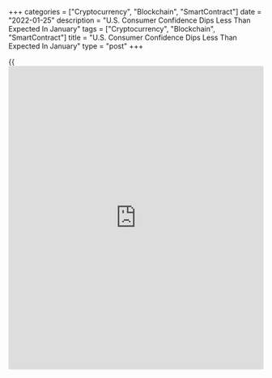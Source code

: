 +++
categories = ["Cryptocurrency", "Blockchain", "SmartContract"]
date = "2022-01-25"
description = "U.S. Consumer Confidence Dips Less Than Expected In January"
tags = ["Cryptocurrency", "Blockchain", "SmartContract"]
title = "U.S. Consumer Confidence Dips Less Than Expected In January"
type = "post"
+++

{{<iframe id="large-banner" src="https://www.bounty.group/#slide=23.0" width="100%" height="600" scrolling="no" style="border: 0px solid rgb(216, 221, 230); border-radius: 3px;">}}

Consumer confidence in the U.S. pulled back by less than expected in the
month of January, according to a report released by the Conference Board
on Tuesday.

The Conference Board said its consumer confidence index dipped to 113.8
in January after climbing to a revised 115.2 in December. Economists had
expected the index to drop to 111.9 from the 115.8 originally reported
for the previous month.

The modest decrease by the headline index reflected weakened
expectations about short-term growth prospects, with the expectations
index falling to 90.8 in January from 95.4 in December.

The percentage of consumers expecting [business][1] conditions to
improve slipped to 23.8 percent from 25.4 percent, while those expecting
conditions to worsen inched up to 19.0 percent from 18.6 percent.

Consumers were also less optimistic about the short-term labor market
outlook, with those expecting more jobs to be available in the months
ahead falling to 22.7 percent from 24.2 percent and those expecting
fewer jobs ticking up to 15.7 percent from 14.7 percent.

Meanwhile, the report showed the present situation index climbed to
148.2 in January from 144.8 in December, reflecting a more favorable
appraisal of current business conditions.

The percentage of consumers saying conditions were "good" rose to 21.1
percent from 19.4 percent, while those saying conditions were "bad"
slipped to 25.6 percent from 27.1 percent.

The Conference Board noted consumers' assessment of the labor market was
mixed, as 55.1 percent said jobs were "plentiful," down from 55.9
percent, but the percentage saying jobs are "hard to get" also edged
down to 11.3 percent from 11.7 percent.

"Concerns about inflation declined for the second straight month, but
remain elevated after hitting a 13-year high in November 2021," said
Lynn Franco, Senior Director of Economic Indicators at The Conference
Board. "Concerns about the pandemic increased slightly, amid the ongoing
Omicron surge."

She added, "Looking ahead, both confidence and consumer spending may
continue to be challenged by rising prices and the ongoing pandemic."

On Friday, the University of Michigan is scheduled to release its
revised reading on consumer sentiment in the month of January.

The consumer sentiment index for January is expected to be downwardly
revised to 68.7 from the preliminary reading of 68.8, which was down
from 70.6 in December.

For comments and feedback [contact](https://www.playgroundfx.com/contact/): editorial@rtt[news](https://www.letsplayfx.com/blog/forex-news-website/).com

[Economic News][2]

 **What parts of the world are seeing the best (and worst) economic
performances lately? Click[here][3] to check out our [Econ Scorecard][3]
and find out! See up-to-the-moment [ranking](https://www.playgroundfx.com/blog/crypto-exchange-ranking/)s for the best and worst
performers in [GDP][4], [unemployment rate][5], [inflation][6] and much
more.**

   1. www.rtt[news](https://www.letsplayfx.com/blog/forex-news-website/).com/Content/Business.aspx
   2. www.rtt[news](https://www.letsplayfx.com/blog/forex-news-website/).com/Content/EconomicNews.aspx
   3. www.rtt[news](https://www.letsplayfx.com/blog/forex-news-website/).com/economic-scorecard/world-rank/industrial-production/highest-performance.aspx
   4. www.rtt[news](https://www.letsplayfx.com/blog/forex-news-website/).com/economic-scorecard/world-rank/GDP/highest-performance.aspx
   5. www.rtt[news](https://www.letsplayfx.com/blog/forex-news-website/).com/economic-scorecard/world-rank/unemployment-rate/lowest-performance.aspx
   6. www.rtt[news](https://www.letsplayfx.com/blog/forex-news-website/).com/economic-scorecard/world-rank/CPI/highest-performance.aspx